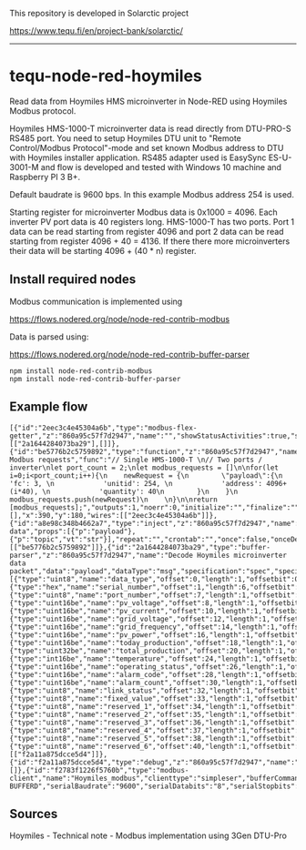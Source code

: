 This repository is developed in Solarctic project

https://www.tequ.fi/en/project-bank/solarctic/

---

# tequ-node-red-hoymiles
Read data from Hoymiles HMS microinverter in Node-RED using Hoymiles Modbus protocol.

Hoymiles HMS-1000-T microinverter data is read directly from DTU-PRO-S RS485 port. You need to setup Hoymiles DTU unit to "Remote Control/Modbus Protocol"-mode and set known Modbus address to DTU with Hoymiles installer application. RS485 adapter used is EasySync ES-U-3001-M and flow is developed and tested with Windows 10 machine and Raspberry PI 3 B+.

Default baudrate is 9600 bps. In this example Modbus address 254 is used.

Starting register for microinverter Modbus data is 0x1000 = 4096. Each inverter PV port data is 40 registers long. HMS-1000-T has two ports. Port 1 data can be read starting from register 4096 and port 2 data can be read starting from register 4096 + 40 = 4136. If there there more microinverters their data will be starting 4096 + (40 * n) register.

## Install required nodes

Modbus communication is implemented using 

https://flows.nodered.org/node/node-red-contrib-modbus

Data is parsed using:

https://flows.nodered.org/node/node-red-contrib-buffer-parser

```
npm install node-red-contrib-modbus
npm install node-red-contrib-buffer-parser
```

## Example flow

```
[{"id":"2eec3c4e45304a6b","type":"modbus-flex-getter","z":"860a95c57f7d2947","name":"","showStatusActivities":true,"showErrors":false,"logIOActivities":false,"server":"f2783f1226f5760b","useIOFile":false,"ioFile":"","useIOForPayload":false,"emptyMsgOnFail":false,"keepMsgProperties":true,"x":650,"y":180,"wires":[["2a1644284073ba29"],[]]},{"id":"be5776b2c5759892","type":"function","z":"860a95c57f7d2947","name":"Create Modbus requests","func":"// Single HMS-1000-T \n// Two ports / inverter\nlet port_count = 2;\nlet modbus_requests = []\n\nfor(let i=0;i<port_count;i++){\n    newRequest = {\n        \"payload\":{\n            'fc': 3, \n            'unitid': 254, \n            'address': 4096+(i*40), \n            'quantity': 40\n        }\n    }\n    modbus_requests.push(newRequest)\n    \n}\n\nreturn [modbus_requests];","outputs":1,"noerr":0,"initialize":"","finalize":"","libs":[],"x":390,"y":180,"wires":[["2eec3c4e45304a6b"]]},{"id":"a8e98c348b4662a7","type":"inject","z":"860a95c57f7d2947","name":"read data","props":[{"p":"payload"},{"p":"topic","vt":"str"}],"repeat":"","crontab":"","once":false,"onceDelay":0.1,"topic":"","payload":"","payloadType":"date","x":180,"y":180,"wires":[["be5776b2c5759892"]]},{"id":"2a1644284073ba29","type":"buffer-parser","z":"860a95c57f7d2947","name":"Decode Hoymiles microinverter data packet","data":"payload","dataType":"msg","specification":"spec","specificationType":"ui","items":[{"type":"uint8","name":"data_type","offset":0,"length":1,"offsetbit":0,"scale":"1","mask":""},{"type":"hex","name":"serial_number","offset":1,"length":6,"offsetbit":0,"scale":"1","mask":""},{"type":"uint8","name":"port_number","offset":7,"length":1,"offsetbit":0,"scale":"1","mask":""},{"type":"uint16be","name":"pv_voltage","offset":8,"length":1,"offsetbit":0,"scale":"0.1","mask":""},{"type":"uint16be","name":"pv_current","offset":10,"length":1,"offsetbit":0,"scale":"0.01","mask":""},{"type":"uint16be","name":"grid_voltage","offset":12,"length":1,"offsetbit":0,"scale":"0.1","mask":""},{"type":"uint16be","name":"grid_frequency","offset":14,"length":1,"offsetbit":0,"scale":"0.01","mask":""},{"type":"uint16be","name":"pv_power","offset":16,"length":1,"offsetbit":0,"scale":"0.1","mask":""},{"type":"uint16be","name":"today_production","offset":18,"length":1,"offsetbit":0,"scale":"0.1","mask":""},{"type":"uint32be","name":"total_production","offset":20,"length":1,"offsetbit":0,"scale":"0.1","mask":""},{"type":"int16be","name":"temperature","offset":24,"length":1,"offsetbit":0,"scale":"0.1","mask":""},{"type":"uint16be","name":"operating_status","offset":26,"length":1,"offsetbit":0,"scale":"1","mask":""},{"type":"uint16be","name":"alarm_code","offset":28,"length":1,"offsetbit":0,"scale":"1","mask":""},{"type":"uint16be","name":"alarm_count","offset":30,"length":1,"offsetbit":0,"scale":"1","mask":""},{"type":"uint8","name":"link_status","offset":32,"length":1,"offsetbit":0,"scale":"1","mask":""},{"type":"uint8","name":"fixed_value","offset":33,"length":1,"offsetbit":0,"scale":"1","mask":""},{"type":"uint8","name":"reserved_1","offset":34,"length":1,"offsetbit":0,"scale":"1","mask":""},{"type":"uint8","name":"reserved_2","offset":35,"length":1,"offsetbit":0,"scale":"1","mask":""},{"type":"uint8","name":"reserved_3","offset":36,"length":1,"offsetbit":0,"scale":"1","mask":""},{"type":"uint8","name":"reserved_4","offset":37,"length":1,"offsetbit":0,"scale":"1","mask":""},{"type":"uint8","name":"reserved_5","offset":38,"length":1,"offsetbit":0,"scale":"1","mask":""},{"type":"uint8","name":"reserved_6","offset":40,"length":1,"offsetbit":0,"scale":"1","mask":""}],"swap1":"","swap2":"","swap3":"","swap1Type":"swap","swap2Type":"swap","swap3Type":"swap","msgProperty":"payload","msgPropertyType":"str","resultType":"keyvalue","resultTypeType":"return","multipleResult":false,"fanOutMultipleResult":false,"setTopic":true,"outputs":1,"x":290,"y":260,"wires":[["f2a11a875dcce5d4"]]},{"id":"f2a11a875dcce5d4","type":"debug","z":"860a95c57f7d2947","name":"","active":true,"tosidebar":true,"console":false,"tostatus":false,"complete":"payload","targetType":"msg","statusVal":"","statusType":"auto","x":630,"y":260,"wires":[]},{"id":"f2783f1226f5760b","type":"modbus-client","name":"Hoymiles_modbus","clienttype":"simpleser","bufferCommands":true,"stateLogEnabled":false,"queueLogEnabled":false,"tcpHost":"127.0.0.1","tcpPort":"502","tcpType":"DEFAULT","serialPort":"/dev/ttyUSB0","serialType":"RTU-BUFFERD","serialBaudrate":"9600","serialDatabits":"8","serialStopbits":"1","serialParity":"none","serialConnectionDelay":"100","unit_id":"254","commandDelay":"1000","clientTimeout":"1000","reconnectOnTimeout":true,"reconnectTimeout":"2000","parallelUnitIdsAllowed":true}]
```

## Sources
Hoymiles - Technical note - Modbus implementation using 3Gen DTU-Pro

